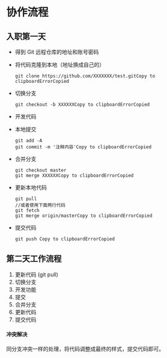 # 协作流程

## 入职第一天

- 得到 Git 远程仓库的地址和账号密码

- 将代码克隆到本地（地址换成自己的）

  ```shell
  git clone https://github.com/XXXXXXX/test.gitCopy to clipboardErrorCopied
  ```

- 切换分支

  ```
  git checkout -b XXXXXXCopy to clipboardErrorCopied
  ```

- 开发代码

- 本地提交

  ```shell
  git add -A
  git commit -m '注释内容'Copy to clipboardErrorCopied
  ```

- 合并分支

  ```shell
  git checkout master
  git merge XXXXXXCopy to clipboardErrorCopied
  ```

- 更新本地代码

  ```shell
  git pull
  //或者使用下面两行代码
  git fetch 
  git merge origin/masterCopy to clipboardErrorCopied
  ```

- 提交代码

  ```shell
  git push Copy to clipboardErrorCopied
  ```

## 第二天工作流程

1. 更新代码 (git pull)
2. 切换分支
3. 开发功能
4. 提交
5. 合并分支
6. 更新代码
7. 提交代码

#### 冲突解决

同分支冲突一样的处理，将代码调整成最终的样式，提交代码即可。